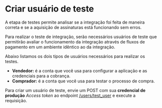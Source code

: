 # Criar usuário de teste

A etapa de testes permite analisar se a integração foi feita de maneira correta e se a aquisição de assinaturas está funcionando sem erros.

Para realizar o teste de integração, serão necessários usuários de teste que permitirão avaliar o funcionamento da integração através de fluxos de pagamento em um ambiente idêntico ao da integração.

Abaixo listamos os dois tipos de usuários necessários para realizar os testes.

* **Vendedor:** é a conta que você usa para configurar a aplicação e as credenciais para a cobrança.
* **Comprador:** é a conta que você usa para testar o processo de compra.

Para criar um usuário de teste, envie um POST com sua **credencial de produção** _Access token_ ao endpoint [/users/test_user](/developers/pt/reference/test_user/_users_test_user/post) e execute a requisição.

